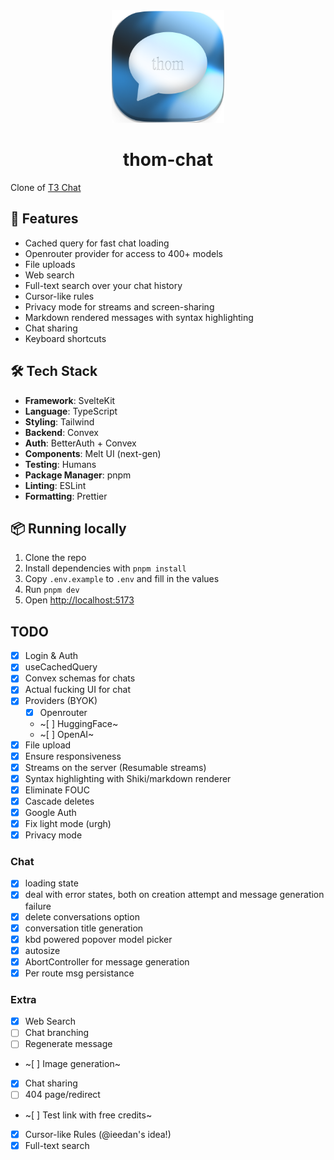 <div align="center">
  <img src="static/favicon.png" alt="thom.chat" width="180" height="180">
  <h1>thom-chat</h1>
</div>

Clone of [T3 Chat](https://t3.chat/)

## 🚀 Features

- Cached query for fast chat loading
- Openrouter provider for access to 400+ models
- File uploads
- Web search
- Full-text search over your chat history
- Cursor-like rules
- Privacy mode for streams and screen-sharing
- Markdown rendered messages with syntax highlighting
- Chat sharing
- Keyboard shortcuts

## 🛠️ Tech Stack

- **Framework**: SvelteKit
- **Language**: TypeScript
- **Styling**: Tailwind
- **Backend**: Convex
- **Auth**: BetterAuth + Convex
- **Components**: Melt UI (next-gen)
- **Testing**: Humans
- **Package Manager**: pnpm
- **Linting**: ESLint
- **Formatting**: Prettier

## 📦 Running locally

1. Clone the repo
2. Install dependencies with `pnpm install`
3. Copy `.env.example` to `.env` and fill in the values
4. Run `pnpm dev`
5. Open [http://localhost:5173](http://localhost:5173)

## TODO

- [x] Login & Auth
- [x] useCachedQuery
- [x] Convex schemas for chats
- [x] Actual fucking UI for chat
- [x] Providers (BYOK)
  - [x] Openrouter
  - ~[ ] HuggingFace~
  - ~[ ] OpenAI~
- [x] File upload
- [x] Ensure responsiveness
- [x] Streams on the server (Resumable streams)
- [x] Syntax highlighting with Shiki/markdown renderer
- [x] Eliminate FOUC
- [x] Cascade deletes
- [x] Google Auth
- [x] Fix light mode (urgh)
- [x] Privacy mode

### Chat

- [x] loading state
- [x] deal with error states, both on creation attempt and message generation failure
- [x] delete conversations option
- [x] conversation title generation
- [x] kbd powered popover model picker
- [x] autosize
- [x] AbortController for message generation
- [x] Per route msg persistance

### Extra

- [x] Web Search
- [ ] Chat branching
- [ ] Regenerate message
- ~[ ] Image generation~
- [x] Chat sharing
- [ ] 404 page/redirect
- ~[ ] Test link with free credits~
- [x] Cursor-like Rules (@ieedan's idea!)
- [x] Full-text search
